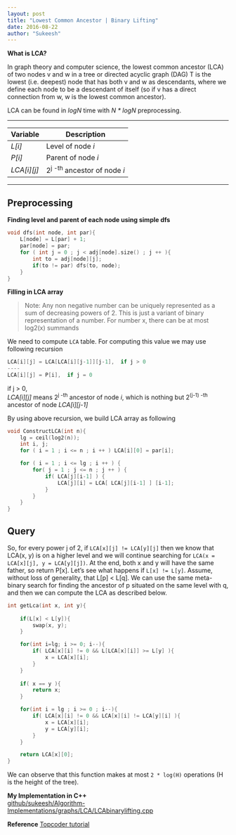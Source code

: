 ```yaml
---
layout: post
title: "Lowest Common Ancestor | Binary Lifting"
date: 2016-08-22
author: "Sukeesh"
---
```


<b>What is LCA?</b>

In graph theory and computer science, the lowest common ancestor (LCA) of two nodes v and w in a tree or directed acyclic graph (DAG) T is the lowest (i.e. deepest) node that has both v and w as descendants, where we define each node to be a descendant of itself (so if v has a direct connection from w, w is the lowest common ancestor).

LCA can be found in _logN_ time with _N * logN_ preprocessing.

---------

Variable | Description
------------- |---------
_L[i]_    | Level of node _i_ 
_P[i]_    | Parent of node _i_
_LCA[i][j]_ | 2<sup>j -th</sup> ancestor of node _i_


----------

## Preprocessing

<b>Finding level and parent of each node using simple dfs</b>

```cpp
void dfs(int node, int par){
    L[node] = L[par] + 1;
    par[node] = par;
    for ( int j = 0 ; j < adj[node].size() ; j ++ ){
        int to = adj[node][j];
        if(to != par) dfs(to, node);
    }
}
```

<b>Filling in LCA array</b>

> Note: Any non negative number can be uniquely represented as a sum of decreasing powers of 2. This is just a variant of binary representation of a number. For number x, there can be at most log2(x) summands

We need to compute `LCA` table. For computing this value we may use following recursion

```cpp
LCA[i][j] = LCA[LCA[i][j-1]][j-1],  if j > 0
----
LCA[i][j] = P[i],  if j = 0
```

if j > 0,<br> _LCA[i][j]_ means 2<sup>j -th</sup> ancestor of node _i_, which is nothing but 2<sup>(j-1) -th</sup> ancestor of node _LCA[i][j-1]_

By using above recursion, we build LCA array as following
```cpp
void ConstructLCA(int n){
    lg = ceil(log2(n));
    int i, j;
    for ( i = 1 ; i <= n ; i ++ ) LCA[i][0] = par[i];

    for ( i = 1 ; i <= lg ; i ++ ) {
        for( j = 1 ; j <= n ; j ++ ) {
            if( LCA[j][i-1] ) {
                LCA[j][i] = LCA[ LCA[j][i-1] ] [i-1];
            }
        }
    }
}
```

## Query

So, for every power j of 2, if `LCA[x][j] != LCA[y][j]` then we know that LCA(x, y) is on a higher level and we will continue searching for `LCA(x = LCA[x][j], y = LCA[y][j])`. At the end, both x and y will have the same father, so return P[x]. Let’s see what happens if `L[x] != L[y]`. Assume, without loss of generality, that L[p] < L[q]. We can use the same meta-binary search for finding the ancestor of p situated on the same level with q, and then we can compute the LCA as described below.

```cpp
int getLca(int x, int y){
    
    if(L[x] < L[y]){
        swap(x, y);
    }

    for(int i=lg; i >= 0; i--){
        if( LCA[x][i] != 0 && L[LCA[x][i]] >= L[y] ){
            x = LCA[x][i];
        }
    }
    
    if( x == y ){
        return x;
    }

    for(int i = lg ; i >= 0 ; i--){
        if( LCA[x][i] != 0 && LCA[x][i] != LCA[y][i] ){
            x = LCA[x][i];
            y = LCA[y][i];
        }
    }

    return LCA[x][0];
}
```

We can observe that this function makes at most `2 * log(H)` operations (H is the height of the tree).



<b>My Implementation in C++</b><br>
[github/sukeesh/Algorithm-Implementations/graphs/LCA/LCAbinarylifting.cpp](https://github.com/sukeesh/Algorithm-Implementations/blame/master/graphs/LCA/LCAbinarylifting.cpp)

<b>Reference</b>
[Topcoder tutorial](https://www.topcoder.com/community/competitive-programming/tutorials/range-minimum-query-and-lowest-common-ancestor/)